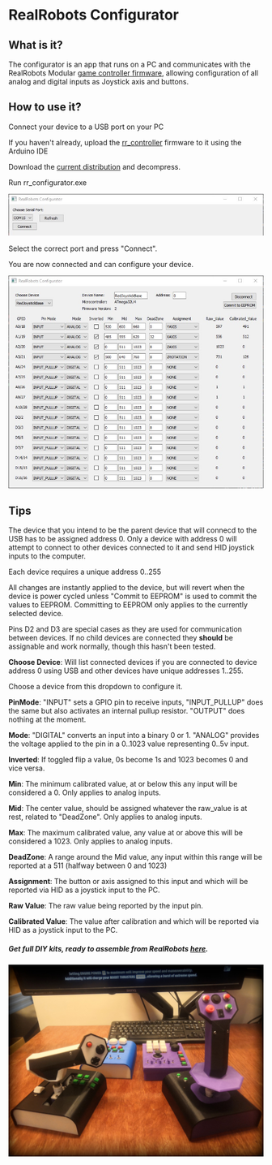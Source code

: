 # RealRobots Configurator

## What is it?

The configurator is an app that runs on a PC and communicates with the RealRobots Modular [game controller firmware](https://gitlab.com/realrobots/rr_controller), allowing configuration of all analog and digital inputs as Joystick axis and buttons.

## How to use it?

Connect your device to a USB port on your PC

If you haven't already, upload the [rr_controller](https://gitlab.com/realrobots/rr_controller) firmware to it using the Arduino IDE

Download the [current distribution](./rr_configurator.zip) and decompress.

Run rr_configurator.exe

![](./choose_port.jpg)

Select the correct port and press "Connect".

You are now connected and can configure your device.

![](./main_page.jpg)

## Tips

The device that you intend to be the parent device that will connecd to the USB has to be assigned address 0. Only a device with address 0 will attempt to connect to other devices connected to it and send HID joystick inputs to the computer.

Each device requires a unique address 0..255

All changes are instantly applied to the device, but will revert when the device is power cycled unless "Commit to EEPROM" is used to commit the values to EEPROM. Committing to EEPROM only applies to the currently selected device.

Pins D2 and D3 are special cases as they are used for communication between devices. If no child devices are connected they **should** be assignable and work normally, though this hasn't been tested.

**Choose Device**: Will list connected devices if you are connected to device address 0 using USB and other devices have unique addresses 1..255.

Choose a device from this dropdown to configure it.

**PinMode**: "INPUT" sets a GPIO pin to receive inputs, "INPUT_PULLUP" does the same but also activates an internal pullup resistor. "OUTPUT" does nothing at the moment.

**Mode**:  "DIGITAL" converts an input into a binary 0 or 1. "ANALOG" provides the voltage applied to the pin in a 0..1023 value representing 0..5v input.

**Inverted**: If toggled flip a value, 0s become 1s and 1023 becomes 0 and vice versa.

**Min**: The minimum calibrated value, at or below this any input will be considered a 0. Only applies to analog inputs.

**Mid**: The center value, should be assigned whatever the raw_value is at rest, related to "DeadZone". Only applies to analog inputs.

**Max**: The maximum calibrated value, any value at or above this will be considered a 1023. Only applies to analog inputs.

**DeadZone**: A range around the Mid value, any input within this range will be reported at a 511 (halfway between 0 and 1023)

**Assignment**: The button or axis assigned to this input and which will be reported via HID as a joystick input to the PC.

**Raw Value**: The raw value being reported by the input pin.

**Calibrated Value**: The value after calibration and which will be reported via HID as a joystick input to the PC.


##### Get full DIY kits, ready to assemble from RealRobots [here](https://www.realrobots.net).
![](./pic2_xs.jpg)


